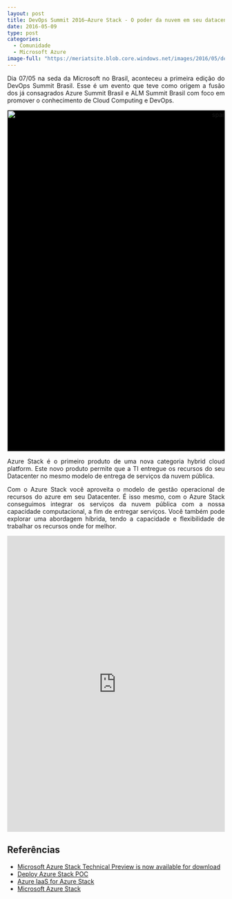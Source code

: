 ```yaml
---
layout: post
title: DevOps Summit 2016–Azure Stack - O poder da nuvem em seu datacenter
date: 2016-05-09
type: post
categories:
  - Comunidade
  - Microsoft Azure
image-full: "https://meriatsite.blob.core.windows.net/images/2016/05/devopssummit.jpg"
---
```

<p align="justify">Dia 07/05 na seda da Microsoft no Brasil, aconteceu a primeira edição do DevOps Summit Brasil. Esse é um evento que teve como origem a fusão dos já consagrados Azure Summit Brasil e ALM Summit Brasil com foco em promover o conhecimento de Cloud Computing e DevOps.</p>
<p style="background-color: #000000" align="center"><img title="spark-tela" style="border-left-width: 0px; border-right-width: 0px; background-image: none; border-bottom-width: 0px; float: none; padding-top: 0px; padding-left: 0px; margin-left: auto; display: block; padding-right: 0px; border-top-width: 0px; margin-right: auto" border="0" alt="spark-tela" src="https://meriatsite.blob.core.windows.net/images/2016/05/devopssummit.jpg" width="1000" height="790" /></p>
<p align="justify">Azure Stack é o primeiro produto de uma nova categoria hybrid cloud platform. Este novo produto permite que a TI entregue os recursos do seu Datacenter no mesmo modelo de entrega de serviços da nuvem pública.</p>
<p align="justify">Com o Azure Stack você aproveita o modelo de gestão operacional de recursos do azure em seu Datacenter. É isso mesmo, com o Azure Stack conseguimos integrar os serviços da nuvem pública com a nossa capacidade computacional, a fim de entregar serviços. Você também pode explorar uma abordagem híbrida, tendo a capacidade e flexibilidade de trabalhar os recursos onde for melhor.</p>
<p><!--more-->
<p align="center"><iframe style="height: 685px; width: 100%" marginheight="0" src="https://www.slideshare.net/slideshow/embed_code/key/zW5NtNvVdGsrct" frameborder="0" marginwidth="0" scrolling="no"><br /> </iframe></p>
<h2>Referências<br /></h2>
<ul>
<li><a href="https://azure.microsoft.com/en-us/blog/microsoft-azure-stack-technical-preview-is-now-available-for-download/">Microsoft Azure Stack Technical Preview is now available for download</a>  </li>
<li><a href="https://azure.microsoft.com/pt-br/documentation/articles/azure-stack-run-powershell-script/#prepare-the-deployment-machine">Deploy Azure Stack POC</a>  </li>
<li><a href="https://channel9.msdn.com/Events/Ignite/2015/BRK3479">Azure IaaS for Azure Stack</a>  </li>
<li><a href="https://azure.microsoft.com/pt-br/overview/azure-stack/">Microsoft Azure Stack</a><b></b><i></i><u></u><sub></sub><sup></sup><strike></strike></li>
</ul>
